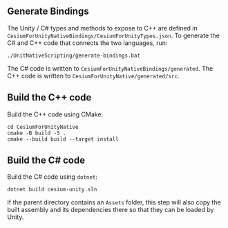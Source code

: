 
## Generate Bindings

The Unity / C# types and methods to expose to C++ are defined in `CesiumForUnityNativeBindings/CesiumForUnityTypes.json`. To generate the C# and C++ code that connects the two languages, run:

```
./UnitNativeScripting/generate-bindings.bat
```

The C# code is written to `CesiumForUnityNativeBindings/generated`. The C++ code is written to `CesiumForUnityNative/generated/src`.

## Build the C++ code

Build the C++ code using CMake:

```
cd CesiumForUnityNative
cmake -B build -S .
cmake --build build --target install
```

## Build the C# code

Build the C# code using `dotnet`:

```
dotnet build cesium-unity.sln
```

If the parent directory contains an `Assets` folder, this step will also copy the built assembly and its dependencies there so that they can be loaded by Unity.
